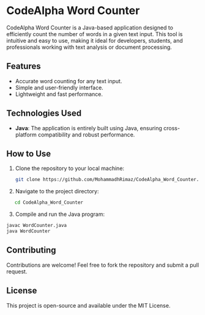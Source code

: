 # CodeAlpha Word Counter

CodeAlpha Word Counter is a Java-based application designed to efficiently count the number of words in a given text input. This tool is intuitive and easy to use, making it ideal for developers, students, and professionals working with text analysis or document processing.

## Features
- Accurate word counting for any text input.
- Simple and user-friendly interface.
- Lightweight and fast performance.

## Technologies Used
- **Java**: The application is entirely built using Java, ensuring cross-platform compatibility and robust performance.

## How to Use
1. Clone the repository to your local machine:
   ```bash
   git clone https://github.com/MohammadhRimaz/CodeAlpha_Word_Counter.git
   ```
2. Navigate to the project directory:
  ```bash
     cd CodeAlpha_Word_Counter
  ```
3. Compile and run the Java program:
```bash
javac WordCounter.java
java WordCounter
```
## Contributing
Contributions are welcome! Feel free to fork the repository and submit a pull request.

## License
This project is open-source and available under the MIT License.
